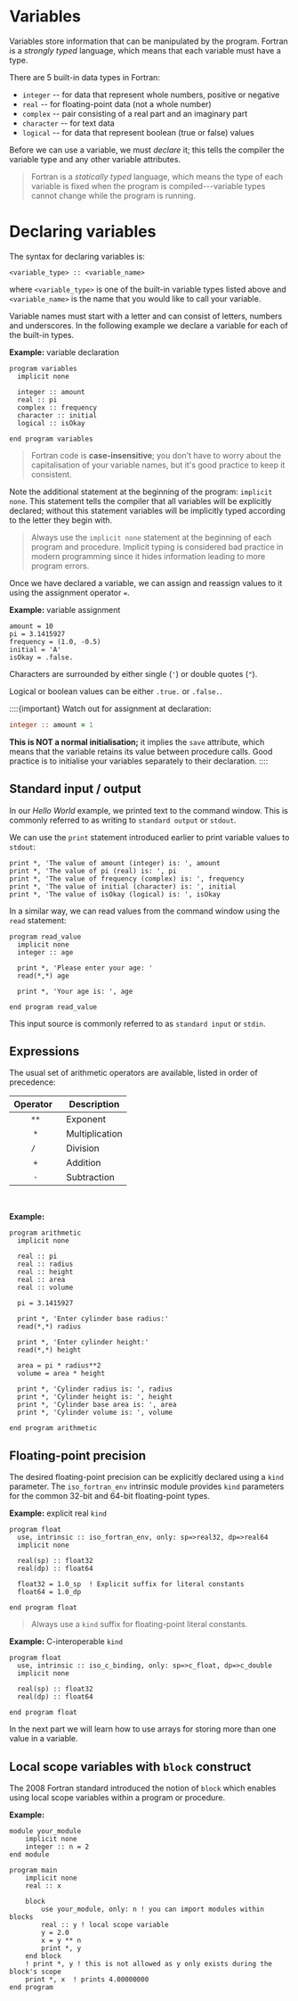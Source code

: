 # Variables

Variables store information that can be manipulated by the program.
Fortran is a _strongly typed_ language, which means that each variable
must have a type.

There are 5 built-in data types in Fortran:

- `integer` -- for data that represent whole numbers, positive or negative
- `real` -- for floating-point data (not a whole number)
- `complex` -- pair consisting of a real part and an imaginary part
- `character` -- for text data
- `logical` -- for data that represent boolean (true or false) values

Before we can use a variable, we must _declare_ it; this tells the compiler
the variable type and any other variable attributes.

> Fortran is a _statically typed_ language, which means the type of each
> variable is fixed when the program is compiled---variable types cannot change while the program is running.

# Declaring variables

The syntax for declaring variables is:

```
<variable_type> :: <variable_name>
```

where `<variable_type>` is one of the built-in variable types listed above and
`<variable_name>` is the name that you would like to call your variable.

Variable names must start with a letter and can consist of letters, numbers and underscores.
In the following example we declare a variable for each of the built-in types.

**Example:** variable declaration

```{play-code-block} fortran
program variables
  implicit none

  integer :: amount
  real :: pi
  complex :: frequency
  character :: initial
  logical :: isOkay

end program variables
```

> Fortran code is **case-insensitive**; you don't have to worry about the
> capitalisation of your variable names, but it's good practice to keep it consistent.

Note the additional statement at the beginning of the program: `implicit none`.
This statement tells the compiler that all variables will be explicitly declared; without
this statement variables will be implicitly typed according to the letter they begin with.

> Always use the `implicit none` statement at
> the beginning of each program and procedure. Implicit typing is considered bad practice in
> modern programming since it hides information leading to more program errors.

Once we have declared a variable, we can assign and reassign values to it using the assignment operator `=`.

**Example:** variable assignment

```{play-code-block} fortran
amount = 10
pi = 3.1415927
frequency = (1.0, -0.5)
initial = 'A'
isOkay = .false.
```

Characters are surrounded by either single (`'`) or double quotes (`"`).

Logical or boolean values can be either `.true.` or `.false.`.


::::{important}
Watch out for assignment at declaration:
```fortran
integer :: amount = 1
```
**This is NOT a normal initialisation;** it implies the `save` attribute, which means that the variable retains
its value between procedure calls. Good practice is to initialise your variables separately to their declaration.
::::


## Standard input / output

In our _Hello World_ example, we printed text to the command window.
This is commonly referred to as writing to `standard output` or `stdout`.

We can use the `print` statement introduced earlier to print variable values to `stdout`:

```{play-code-block} fortran
print *, 'The value of amount (integer) is: ', amount
print *, 'The value of pi (real) is: ', pi
print *, 'The value of frequency (complex) is: ', frequency
print *, 'The value of initial (character) is: ', initial
print *, 'The value of isOkay (logical) is: ', isOkay
```

In a similar way, we can read values from the command window
using the `read` statement:

```{play-code-block} fortran
program read_value
  implicit none
  integer :: age

  print *, 'Please enter your age: '
  read(*,*) age

  print *, 'Your age is: ', age

end program read_value
```

This input source is commonly referred to as `standard input` or `stdin`.

## Expressions

The usual set of arithmetic operators are available, listed in order of precedence:

| Operator &nbsp; | Description    |
| :-------------: | -------------- |
|      `**`       | Exponent       |
|       `*`       | Multiplication |
|      `/ `       | Division       |
|       `+`       | Addition       |
|       `-`       | Subtraction    |

<br>

**Example:**

```{play-code-block} fortran
program arithmetic
  implicit none

  real :: pi
  real :: radius
  real :: height
  real :: area
  real :: volume

  pi = 3.1415927

  print *, 'Enter cylinder base radius:'
  read(*,*) radius

  print *, 'Enter cylinder height:'
  read(*,*) height

  area = pi * radius**2
  volume = area * height

  print *, 'Cylinder radius is: ', radius
  print *, 'Cylinder height is: ', height
  print *, 'Cylinder base area is: ', area
  print *, 'Cylinder volume is: ', volume

end program arithmetic
```

## Floating-point precision

The desired floating-point precision can be explicitly declared using a `kind` parameter.
The `iso_fortran_env` intrinsic module provides `kind` parameters for the common 32-bit and 64-bit floating-point types.

**Example:** explicit real `kind`

```{play-code-block} fortran
program float
  use, intrinsic :: iso_fortran_env, only: sp=>real32, dp=>real64
  implicit none

  real(sp) :: float32
  real(dp) :: float64

  float32 = 1.0_sp  ! Explicit suffix for literal constants
  float64 = 1.0_dp

end program float
```

> Always use a `kind` suffix for floating-point literal constants.

**Example:** C-interoperable `kind`

```{play-code-block} fortran
program float
  use, intrinsic :: iso_c_binding, only: sp=>c_float, dp=>c_double
  implicit none

  real(sp) :: float32
  real(dp) :: float64

end program float
```

In the next part we will learn how to use arrays for storing more than one
value in a variable.

## Local scope variables with `block` construct
The 2008 Fortran standard introduced the notion of `block` which enables using local scope variables within a program or procedure.

**Example:**

```{play-code-block} fortran
module your_module
    implicit none
    integer :: n = 2
end module

program main
    implicit none
    real :: x

    block
        use your_module, only: n ! you can import modules within blocks
        real :: y ! local scope variable
        y = 2.0
        x = y ** n
        print *, y
    end block
    ! print *, y ! this is not allowed as y only exists during the block's scope
    print *, x  ! prints 4.00000000
end program
```
